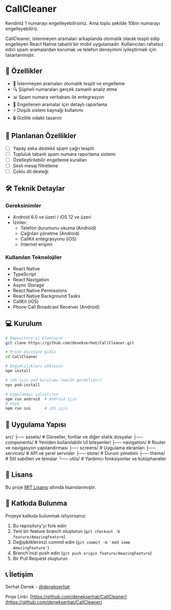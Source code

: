 # CallCleaner
Kendiniz 1 numarayı engelleyebilirsiniz.
Ama toplu şekilde 10bin numarayı engelleyebiliriz.


CallCleaner, istenmeyen aramaları arkaplanda otomatik olarak tespit edip engelleyen React Native tabanlı bir mobil uygulamadır. Kullanıcıları rahatsız edici spam aramalardan korumak ve telefon deneyimini iyileştirmek için tasarlanmıştır.

## 🌟 Özellikler

- 📱 İstenmeyen aramaları otomatik tespit ve engelleme
- 🔍 Şüpheli numaraları gerçek zamanlı analiz etme
- 📊 Spam numara veritabanı ile entegrasyon
- 📝 Engellenen aramalar için detaylı raporlama
- ⚡ Düşük sistem kaynağı kullanımı
- 🔒 Gizlilik odaklı tasarım

## 🚀 Planlanan Özellikler

- [ ] Yapay zeka destekli spam çağrı tespiti
- [ ] Topluluk tabanlı spam numara raporlama sistemi
- [ ] Özelleştirilebilir engelleme kuralları
- [ ] Sesli mesaj filtreleme
- [ ] Çoklu dil desteği

## 🛠️ Teknik Detaylar

### Gereksinimler
- Android 6.0 ve üzeri / iOS 12 ve üzeri
- İzinler:
  - Telefon durumunu okuma (Android)
  - Çağrıları yönetme (Android)
  - CallKit entegrasyonu (iOS)
  - İnternet erişimi

### Kullanılan Teknolojiler
- React Native
- TypeScript
- React Navigation
- Async Storage
- React Native Permissions
- React Native Background Tasks
- CallKit (iOS)
- Phone Call Broadcast Receiver (Android)

## 💻 Kurulum

```bash
# Repository'yi klonlayın
git clone https://github.com/denekserhat/CallCleaner.git

# Proje dizinine gidin
cd CallCleaner

# Bağımlılıkları yükleyin
npm install

# iOS için pod kurulumu (macOS gereklidir)
npx pod-install

# Uygulamayı çalıştırın
npm run android  # Android için
# veya
npm run ios      # iOS için
```

## 📱 Uygulama Yapısı

src/
├── assets/         # Görseller, fontlar ve diğer statik dosyalar
├── components/     # Yeniden kullanılabilir UI bileşenleri
├── navigation/     # Router ve navigasyon yapılandırması
├── screens/        # Uygulama ekranları
├── services/       # API ve yerel servisler
├── store/          # Durum yönetimi
├── theme/          # Stil sabitleri ve temalar
└── utils/          # Yardımcı fonksiyonlar ve kütüphaneler

## 📝 Lisans

Bu proje [MIT Lisansı](LICENSE) altında lisanslanmıştır.

## 🤝 Katkıda Bulunma

Projeye katkıda bulunmak istiyorsanız:

1. Bu repository'yi fork edin
2. Yeni bir feature branch oluşturun (`git checkout -b feature/AmazingFeature`)
3. Değişikliklerinizi commit edin (`git commit -m 'Add some AmazingFeature'`)
4. Branch'inizi push edin (`git push origin feature/AmazingFeature`)
5. Bir Pull Request oluşturun

## 📞 İletişim

Serhat Denek - [@denekserhat](https://github.com/denekserhat)

Proje Linki: [https://github.com/denekserhat/CallCleaner](https://github.com/denekserhat/CallCleaner)